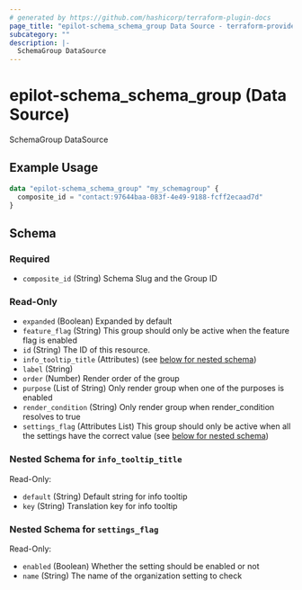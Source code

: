 ```yaml
---
# generated by https://github.com/hashicorp/terraform-plugin-docs
page_title: "epilot-schema_schema_group Data Source - terraform-provider-epilot-schema"
subcategory: ""
description: |-
  SchemaGroup DataSource
---
```


# epilot-schema_schema_group (Data Source)

SchemaGroup DataSource

## Example Usage

```terraform
data "epilot-schema_schema_group" "my_schemagroup" {
  composite_id = "contact:97644baa-083f-4e49-9188-fcff2ecaad7d"
}
```

<!-- schema generated by tfplugindocs -->
## Schema

### Required

- `composite_id` (String) Schema Slug and the Group ID

### Read-Only

- `expanded` (Boolean) Expanded by default
- `feature_flag` (String) This group should only be active when the feature flag is enabled
- `id` (String) The ID of this resource.
- `info_tooltip_title` (Attributes) (see [below for nested schema](#nestedatt--info_tooltip_title))
- `label` (String)
- `order` (Number) Render order of the group
- `purpose` (List of String) Only render group when one of the purposes is enabled
- `render_condition` (String) Only render group when render_condition resolves to true
- `settings_flag` (Attributes List) This group should only be active when all the settings have the correct value (see [below for nested schema](#nestedatt--settings_flag))

<a id="nestedatt--info_tooltip_title"></a>
### Nested Schema for `info_tooltip_title`

Read-Only:

- `default` (String) Default string for info tooltip
- `key` (String) Translation key for info tooltip


<a id="nestedatt--settings_flag"></a>
### Nested Schema for `settings_flag`

Read-Only:

- `enabled` (Boolean) Whether the setting should be enabled or not
- `name` (String) The name of the organization setting to check
